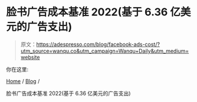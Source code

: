 # 脸书广告成本基准 2022(基于 6.36 亿美元的广告支出)

> 原文：<https://adespresso.com/blog/facebook-ads-cost/?utm_source=wanqu.co&utm_campaign=Wanqu+Daily&utm_medium=website>

你在这里:

[Home](https://adespresso.com/) / [Blog](https://adespresso.com/blog/) /

脸书广告成本基准 2022(基于 6.36 亿美元的广告支出)